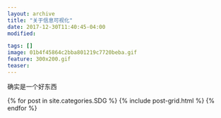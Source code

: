 ```yaml
---
layout: archive
title: "关于信息可视化"
date: 2017-12-30T11:40:45-04:00
modified:

tags: []
image: 01b4f45864c2bba801219c7720beba.gif
feature: 300x200.gif
teaser:
---
```


确实是一个好东西

<div class="tiles">
{% for post in site.categories.SDG %}
  {% include post-grid.html %}
{% endfor %}
</div><!-- /.tiles 把所有categories 有 SDG 的列出来-->
